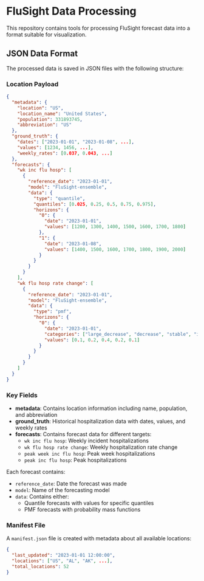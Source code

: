 # FluSight Data Processing

This repository contains tools for processing FluSight forecast data into a format suitable for visualization.

## JSON Data Format

The processed data is saved in JSON files with the following structure:

### Location Payload
```json
{
  "metadata": {
    "location": "US",
    "location_name": "United States",
    "population": 331893745,
    "abbreviation": "US"
  },
  "ground_truth": {
    "dates": ["2023-01-01", "2023-01-08", ...],
    "values": [1234, 1456, ...],
    "weekly_rates": [0.037, 0.043, ...]
  },
  "forecasts": {
    "wk inc flu hosp": [
      {
        "reference_date": "2023-01-01",
        "model": "FluSight-ensemble",
        "data": {
          "type": "quantile",
          "quantiles": [0.025, 0.25, 0.5, 0.75, 0.975],
          "horizons": {
            "0": {
              "date": "2023-01-01",
              "values": [1200, 1300, 1400, 1500, 1600, 1700, 1800]
            },
            "1": {
              "date": "2023-01-08",
              "values": [1400, 1500, 1600, 1700, 1800, 1900, 2000]
            }
          }
        }
      }
    ],
    "wk flu hosp rate change": [
      {
        "reference_date": "2023-01-01",
        "model": "FluSight-ensemble",
        "data": {
          "type": "pmf",
          "horizons": {
            "0": {
              "date": "2023-01-01",
              "categories": ["large_decrease", "decrease", "stable", "increase", "large_increase"],
              "values": [0.1, 0.2, 0.4, 0.2, 0.1]
            }
          }
        }
      }
    ]
  }
}
```

### Key Fields

- **metadata**: Contains location information including name, population, and abbreviation
- **ground_truth**: Historical hospitalization data with dates, values, and weekly rates
- **forecasts**: Contains forecast data for different targets:
  - `wk inc flu hosp`: Weekly incident hospitalizations
  - `wk flu hosp rate change`: Weekly hospitalization rate change
  - `peak week inc flu hosp`: Peak week hospitalizations
  - `peak inc flu hosp`: Peak hospitalizations

Each forecast contains:
- `reference_date`: Date the forecast was made
- `model`: Name of the forecasting model
- `data`: Contains either:
  - Quantile forecasts with values for specific quantiles
  - PMF forecasts with probability mass functions

### Manifest File
A `manifest.json` file is created with metadata about all available locations:
```json
{
  "last_updated": "2023-01-01 12:00:00",
  "locations": ["US", "AL", "AK", ...],
  "total_locations": 52
}
```
